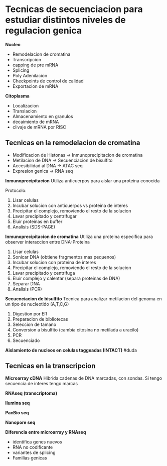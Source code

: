 # Tecnicas de secuenciacion para estudiar distintos niveles de regulacion genica

**Nucleo**
- Remodelacion de cromatina
- Transcripcion
- capping de pre mRNA
- Splicing
- Poly Adenilacion
- Checkpoints de control de calidad
- Exportacion de mRNA

**Citoplasma**
- Localizacion
- Translacion
- Almacenamiento en granulos
- decaimiento de mRNA
- clivaje de mRNA por RISC

## Tecnicas en la remodelacion de cromatina

- Modificacion de Histonas → Inmunoprecipitacion de cromatina
- Metilacion de DNA → Secuenciacion de bisulfito
- Accesibilidad al DNA → ATAC seq
- Expresion genica → RNA seq


**Inmunoprecipitacion**
Utiliza anticuerpos para aislar una proteina conocida

Protocolo:
1. Lisar celulas
2. Incubar solucion con anticuerpos vs proteina de interes
3. Precipitar el complejo, removiendo el  resto de la solucion
4. Lavar precipitado y centrifugar
5. Eluir proteinas en buffer
6. Analisis (SDS-PAGE)

**Inmunoprecipitacion de cromatina**
Utiliza una proteina especifica para observer interaccion entre DNA-Proteina

1. Lisar celulas
2. Sonicar DNA (obtiene fragmentos mas pequenos)
3. Incubar solucion con proteina de interes
4. Precipitar el complejo, removiendo el  resto de la solucion
5. Lavar precipitado y centrifuga
6. Eluir complejo y calentar (separa proteinas de DNA)
7. Separar DNA
8. Analisis (PCR)

**Secuenciacion de bisulfito**
Tecnica para analizar metilacion del genoma en un tipo de nucleotido (A,T,C,G)
1. Digestion por ER
2. Preparacion de bibliotecas
3. Seleccion de tamano
4. Conversion a bisulfito (cambia citosina no metilada a uracilo)
5. PCR
6. Secuenciado

**Aislamiento de nucleos en celulas taggeadas (INTACT)** #duda 


## Tecnicas en la transcripcion

**Microarray cDNA**
Hibrida cadenas de DNA marcadas, con sondas.
Si tengo secuencia de interes tengo marcas

**RNAseq (transcriptoma)**

**Ilumina seq**

**PacBio seq**

**Nanopore seq**

**Diferencia entre microarray y RNAseq**
- identifica genes nuevos
- RNA no codificante
- variantes de splicing
- Familias genicas